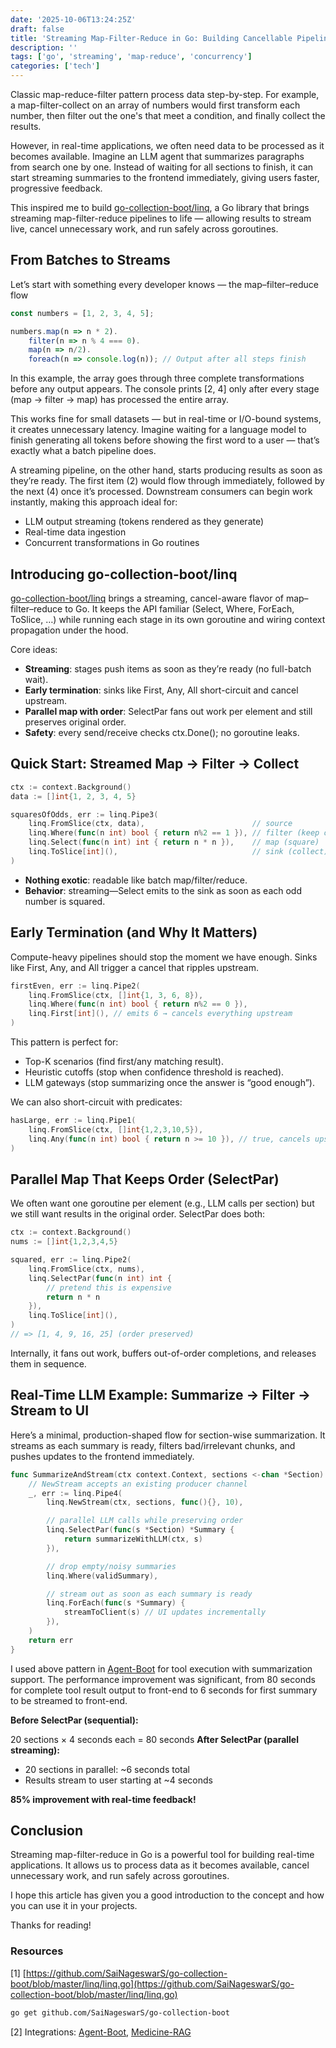 ```yaml
---
date: '2025-10-06T13:24:25Z'
draft: false
title: 'Streaming Map-Filter-Reduce in Go: Building Cancellable Pipelines for Real-Time AI'
description: ''
tags: ['go', 'streaming', 'map-reduce', 'concurrency']
categories: ['tech']
---
```


Classic map-reduce-filter pattern process data step-by-step. For example, a map-filter-collect on an array of numbers would first transform each number, then filter out the one's that meet a condition, and finally collect the results. 

However, in real-time applications, we often need data to be processed as it becomes available. Imagine an LLM agent that summarizes paragraphs from search one by one. Instead of waiting for all sections to finish, it can start streaming summaries to the frontend immediately, giving users faster, progressive feedback.

This inspired me to build [go-collection-boot/linq](https://github.com/SaiNageswarS/go-collection-boot), a Go library that brings streaming map-filter-reduce pipelines to life — allowing results to stream live, cancel unnecessary work, and run safely across goroutines.

## From Batches to Streams

Let’s start with something every developer knows — the map–filter–reduce flow

```js
const numbers = [1, 2, 3, 4, 5];

numbers.map(n => n * 2).
    filter(n => n % 4 === 0).
    map(n => n/2).
    foreach(n => console.log(n)); // Output after all steps finish
```

In this example, the array goes through three complete transformations before any output appears.
The console prints [2, 4] only after every stage (map → filter → map) has processed the entire array.

This works fine for small datasets — but in real-time or I/O-bound systems, it creates unnecessary latency.
Imagine waiting for a language model to finish generating all tokens before showing the first word to a user — that’s exactly what a batch pipeline does.

A streaming pipeline, on the other hand, starts producing results as soon as they’re ready.
The first item (2) would flow through immediately, followed by the next (4) once it’s processed.
Downstream consumers can begin work instantly, making this approach ideal for:
- LLM output streaming (tokens rendered as they generate)
- Real-time data ingestion
- Concurrent transformations in Go routines

## Introducing go-collection-boot/linq

[go-collection-boot/linq](https://github.com/SaiNageswarS/go-collection-boot) brings a streaming, cancel-aware flavor of map–filter–reduce to Go. It keeps the API familiar (Select, Where, ForEach, ToSlice, …) while running each stage in its own goroutine and wiring context propagation under the hood.

Core ideas:
- **Streaming**: stages push items as soon as they’re ready (no full-batch wait).
- **Early termination**: sinks like First, Any, All short-circuit and cancel upstream.
- **Parallel map with order**: SelectPar fans out work per element and still preserves original order.
- **Safety**: every send/receive checks ctx.Done(); no goroutine leaks.

## Quick Start: Streamed Map → Filter → Collect

```go
ctx := context.Background()
data := []int{1, 2, 3, 4, 5}

squaresOfOdds, err := linq.Pipe3(
    linq.FromSlice(ctx, data),                        // source
    linq.Where(func(n int) bool { return n%2 == 1 }), // filter (keep odds)
    linq.Select(func(n int) int { return n * n }),    // map (square)
    linq.ToSlice[int](),                              // sink (collect)
)
```

- **Nothing exotic**: readable like batch map/filter/reduce.
- **Behavior**: streaming—Select emits to the sink as soon as each odd number is squared.

## Early Termination (and Why It Matters)

Compute-heavy pipelines should stop the moment we have enough. Sinks like First, Any, and All trigger a cancel that ripples upstream.

```go
firstEven, err := linq.Pipe2(
    linq.FromSlice(ctx, []int{1, 3, 6, 8}),
    linq.Where(func(n int) bool { return n%2 == 0 }),
    linq.First[int](), // emits 6 → cancels everything upstream
)
```

This pattern is perfect for:
- Top-K scenarios (find first/any matching result).
- Heuristic cutoffs (stop when confidence threshold is reached).
- LLM gateways (stop summarizing once the answer is “good enough”).

We can also short-circuit with predicates:
```go
hasLarge, err := linq.Pipe1(
    linq.FromSlice(ctx, []int{1,2,3,10,5}),
    linq.Any(func(n int) bool { return n >= 10 }), // true, cancels upstream
)
```

## Parallel Map That Keeps Order (SelectPar) 

We often want one goroutine per element (e.g., LLM calls per section) but we still want results in the original order. SelectPar does both:

```go
ctx := context.Background()
nums := []int{1,2,3,4,5}

squared, err := linq.Pipe2(
    linq.FromSlice(ctx, nums),
    linq.SelectPar(func(n int) int {
        // pretend this is expensive
        return n * n
    }),
    linq.ToSlice[int](),
)
// => [1, 4, 9, 16, 25] (order preserved)
```

Internally, it fans out work, buffers out-of-order completions, and releases them in sequence.

## Real-Time LLM Example: Summarize → Filter → Stream to UI

Here’s a minimal, production-shaped flow for section-wise summarization. It streams as each summary is ready, filters bad/irrelevant chunks, and pushes updates to the frontend immediately.

```go
func SummarizeAndStream(ctx context.Context, sections <-chan *Section) error {
    // NewStream accepts an existing producer channel
    _, err := linq.Pipe4(
        linq.NewStream(ctx, sections, func(){}, 10),

        // parallel LLM calls while preserving order
        linq.SelectPar(func(s *Section) *Summary {
            return summarizeWithLLM(ctx, s)
        }),

        // drop empty/noisy summaries
        linq.Where(validSummary),

        // stream out as soon as each summary is ready
        linq.ForEach(func(s *Summary) {
            streamToClient(s) // UI updates incrementally
        }),
    )
    return err
}
```

I used above pattern in [Agent-Boot](https://github.com/SaiNageswarS/agent-boot/blob/19583f1d8c3ee7bdc831aed8bb465049d1f9dae0/agentboot/run_tool.go#L36) for tool execution with summarization support. The performance improvement was significant, from 80 seconds for complete tool result output to front-end to 6 seconds for first summary to be streamed to front-end.

**Before SelectPar (sequential):**

20 sections × 4 seconds each = 80 seconds
**After SelectPar (parallel streaming):**

- 20 sections in parallel: ~6 seconds total
- Results stream to user starting at ~4 seconds

**85% improvement with real-time feedback!**

## Conclusion

Streaming map-filter-reduce in Go is a powerful tool for building real-time applications. It allows us to process data as it becomes available, cancel unnecessary work, and run safely across goroutines.

I hope this article has given you a good introduction to the concept and how you can use it in your projects.

Thanks for reading!

### Resources
[1] [https://github.com/SaiNageswarS/go-collection-boot/blob/master/linq/linq.go](https://github.com/SaiNageswarS/go-collection-boot/blob/master/linq/linq.go)

```sh
go get github.com/SaiNageswarS/go-collection-boot
```

[2] Integrations: [Agent-Boot](https://github.com/SaiNageswarS/agent-boot), [Medicine-RAG](https://github.com/SaiNageswarS/medicine-rag)
